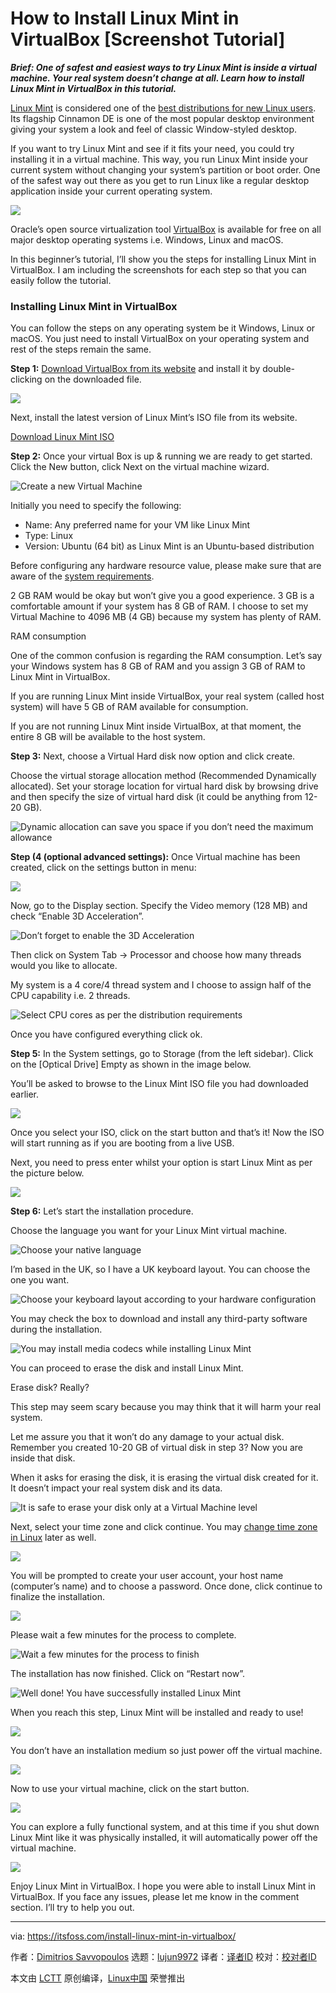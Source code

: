 [#]: collector: (lujun9972)
[#]: translator: ( )
[#]: reviewer: ( )
[#]: publisher: ( )
[#]: url: ( )
[#]: subject: (How to Install Linux Mint in VirtualBox [Screenshot Tutorial])
[#]: via: (https://itsfoss.com/install-linux-mint-in-virtualbox/)
[#]: author: (Dimitrios Savvopoulos https://itsfoss.com/author/dimitrios/)

How to Install Linux Mint in VirtualBox [Screenshot Tutorial]
======

_**Brief: One of safest and easiest ways to try Linux Mint is inside a virtual machine. Your real system doesn’t change at all. Learn how to install Linux Mint in VirtualBox in this tutorial.**_

[Linux Mint][1] is considered one of the [best distributions for new Linux users][2]. Its flagship Cinnamon DE is one of the most popular desktop environment giving your system a look and feel of classic Window-styled desktop.

If you want to try Linux Mint and see if it fits your need, you could try installing it in a virtual machine. This way, you run Linux Mint inside your current system without changing your system’s partition or boot order. One of the safest way out there as you get to run Linux like a regular desktop application inside your current operating system.

![][3]

Oracle’s open source virtualization tool [VirtualBox][4] is available for free on all major desktop operating systems i.e. Windows, Linux and macOS.

In this beginner’s tutorial, I’ll show you the steps for installing Linux Mint in VirtualBox. I am including the screenshots for each step so that you can easily follow the tutorial.

### Installing Linux Mint in VirtualBox

You can follow the steps on any operating system be it Windows, Linux or macOS. You just need to install VirtualBox on your operating system and rest of the steps remain the same.

**Step 1:** [Download VirtualBox from its website][4] and install it by double-clicking on the downloaded file.

![][5]

Next, install the latest version of Linux Mint’s ISO file from its website.

[Download Linux Mint ISO][6]

**Step 2:** Once your virtual Box is up &amp; running we are ready to get started. Click the New button, click Next on the virtual machine wizard.

![Create a new Virtual Machine][7]

Initially you need to specify the following:

  * Name: Any preferred name for your VM like Linux Mint
  * Type: Linux
  * Version: Ubuntu (64 bit) as Linux Mint is an Ubuntu-based distribution



Before configuring any hardware resource value, please make sure that are aware of the [system requirements][8].

2 GB RAM would be okay but won’t give you a good experience. 3 GB is a comfortable amount if your system has 8 GB of RAM. I choose to set my Virtual Machine to 4096 MB (4 GB) because my system has plenty of RAM.

RAM consumption

One of the common confusion is regarding the RAM consumption. Let’s say your Windows system has 8 GB of RAM and you assign 3 GB of RAM to Linux Mint in VirtualBox.

If you are running Linux Mint inside VirtualBox, your real system (called host system) will have 5 GB of RAM available for consumption.

If you are not running Linux Mint inside VirtualBox, at that moment, the entire 8 GB will be available to the host system.

**Step 3:** Next, choose a Virtual Hard disk now option and click create.

Choose the virtual storage allocation method (Recommended Dynamically allocated). Set your storage location for virtual hard disk by browsing drive and then specify the size of virtual hard disk (it could be anything from 12-20 GB).

![Dynamic allocation can save you space if you don’t need the maximum allowance][9]

**Step (4 (optional advanced settings):** Once Virtual machine has been created, click on the settings button in menu:

![][10]

Now, go to the Display section. Specify the Video memory (128 MB) and check “Enable 3D Acceleration”.

![Don’t forget to enable the 3D Acceleration][11]

Then click on System Tab → Processor and choose how many threads would you like to allocate.

My system is a 4 core/4 thread system and I choose to assign half of the CPU capability i.e. 2 threads.

![Select CPU cores as per the distribution requirements][12]

Once you have configured everything click ok.

**Step 5:** In the System settings, go to Storage (from the left sidebar). Click on the [Optical Drive] Empty as shown in the image below.

You’ll be asked to browse to the Linux Mint ISO file you had downloaded earlier.

![][13]

Once you select your ISO, click on the start button and that’s it! Now the ISO will start running as if you are booting from a live USB.

Next, you need to press enter whilst your option is start Linux Mint as per the picture below.

![][14]

**Step 6:** Let’s start the installation procedure.

Choose the language you want for your Linux Mint virtual machine.

![Choose your native language][15]

I’m based in the UK, so I have a UK keyboard layout. You can choose the one you want.

![Choose your keyboard layout according to your hardware configuration][16]

You may check the box to download and install any third-party software during the installation.

![You may install media codecs while installing Linux Mint][17]

You can proceed to erase the disk and install Linux Mint.

Erase disk? Really?

This step may seem scary because you may think that it will harm your real system.

Let me assure you that it won’t do any damage to your actual disk. Remember you created 10-20 GB of virtual disk in step 3? Now you are inside that disk.

When it asks for erasing the disk, it is erasing the virtual disk created for it. It doesn’t impact your real system disk and its data.

![It is safe to erase your disk only at a Virtual Machine level][18]

Next, select your time zone and click continue. You may [change time zone in Linux][19] later as well.

![][20]

You will be prompted to create your user account, your host name (computer’s name) and to choose a password. Once done, click continue to finalize the installation.

![][21]

Please wait a few minutes for the process to complete.

![Wait a few minutes for the process to finish][22]

The installation has now finished. Click on “Restart now”.

![Well done! You have successfully installed Linux Mint][23]

When you reach this step, Linux Mint will be installed and ready to use!

![][24]

You don’t have an installation medium so just power off the virtual machine.

![][25]

Now to use your virtual machine, click on the start button.

![][26]

You can explore a fully functional system, and at this time if you shut down Linux Mint like it was physically installed, it will automatically power off the virtual machine.

![][27]

Enjoy Linux Mint in VirtualBox. I hope you were able to install Linux Mint in VirtualBox. If you face any issues, please let me know in the comment section. I’ll try to help you out.

--------------------------------------------------------------------------------

via: https://itsfoss.com/install-linux-mint-in-virtualbox/

作者：[Dimitrios Savvopoulos][a]
选题：[lujun9972][b]
译者：[译者ID](https://github.com/译者ID)
校对：[校对者ID](https://github.com/校对者ID)

本文由 [LCTT](https://github.com/LCTT/TranslateProject) 原创编译，[Linux中国](https://linux.cn/) 荣誉推出

[a]: https://itsfoss.com/author/dimitrios/
[b]: https://github.com/lujun9972
[1]: https://www.linuxmint.com/
[2]: https://itsfoss.com/best-linux-beginners/
[3]: https://i0.wp.com/itsfoss.com/wp-content/uploads/2020/05/install-linux-mint-in-virtualbox.png?ssl=1
[4]: https://www.virtualbox.org/
[5]: https://i2.wp.com/itsfoss.com/wp-content/uploads/2020/05/download-virtulabox.jpg?ssl=1
[6]: https://www.linuxmint.com/download.php
[7]: https://i1.wp.com/itsfoss.com/wp-content/uploads/2020/04/1.-Create-new.jpg?ssl=1
[8]: https://blog.linuxmint.com/?p=3832
[9]: https://i0.wp.com/itsfoss.com/wp-content/uploads/2020/04/2.-Create-virtual-hard-disk.jpg?resize=800%2C472&ssl=1
[10]: https://i1.wp.com/itsfoss.com/wp-content/uploads/2020/04/3.-settings.jpg?resize=800%2C470&ssl=1
[11]: https://i1.wp.com/itsfoss.com/wp-content/uploads/2020/04/4.-display.jpg?resize=800%2C472&ssl=1
[12]: https://i1.wp.com/itsfoss.com/wp-content/uploads/2020/04/5.-cpu.jpg?resize=800%2C468&ssl=1
[13]: https://i0.wp.com/itsfoss.com/wp-content/uploads/2020/04/6.-choose-iso.jpg?resize=800%2C472&ssl=1
[14]: https://i1.wp.com/itsfoss.com/wp-content/uploads/2020/04/7.-boot.jpg?resize=800%2C459&ssl=1
[15]: https://i0.wp.com/itsfoss.com/wp-content/uploads/2020/04/8.-choose-language.png?resize=800%2C679&ssl=1
[16]: https://i1.wp.com/itsfoss.com/wp-content/uploads/2020/04/9.-English-UK.png?resize=800%2C679&ssl=1
[17]: https://i0.wp.com/itsfoss.com/wp-content/uploads/2020/04/10.-install-third-party-software.png?resize=800%2C679&ssl=1
[18]: https://i1.wp.com/itsfoss.com/wp-content/uploads/2020/04/11.-installation-type.png?resize=800%2C679&ssl=1
[19]: https://itsfoss.com/change-timezone-ubuntu/
[20]: https://i0.wp.com/itsfoss.com/wp-content/uploads/2020/04/12.-timezone.png?resize=800%2C679&ssl=1
[21]: https://i0.wp.com/itsfoss.com/wp-content/uploads/2020/04/13.-user-account.png?resize=800%2C679&ssl=1
[22]: https://i2.wp.com/itsfoss.com/wp-content/uploads/2020/04/14.-installation-screen.png?resize=800%2C679&ssl=1
[23]: https://i0.wp.com/itsfoss.com/wp-content/uploads/2020/04/15.-installation-finish.png?resize=800%2C679&ssl=1
[24]: https://i1.wp.com/itsfoss.com/wp-content/uploads/2020/04/16.-remove-the-media.png?resize=800%2C679&ssl=1
[25]: https://i0.wp.com/itsfoss.com/wp-content/uploads/2020/04/17.-power-off.png?resize=800%2C678&ssl=1
[26]: https://i1.wp.com/itsfoss.com/wp-content/uploads/2020/04/18.-init-the-fresh-installed-mint.png?resize=800%2C476&ssl=1
[27]: https://i1.wp.com/itsfoss.com/wp-content/uploads/2020/04/19.-Linux-mint-19.3-final.png?resize=800%2C469&ssl=1
